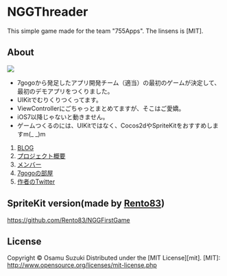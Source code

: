 NGGThreader
============

This simple game made for the team "755Apps". The linsens is [MIT].

About
---------

![](https://raw.github.com/osmszk/NGGThreader/master/NGGThreader/resources/screenshot/screenshot.gif)

* 7gogoから発足したアプリ開発チーム（適当）の最初のゲームが決定して、最初のデモアプリをつくりました。
* UIKitでむりくりつくってます。
* ViewControllerにごちゃっとまとめてますが、そこはご愛嬌。
* iOS7以降じゃないと動きません。
* ゲームつくるのには、UIKitではなく、Cocos2dやSpriteKitをおすすめしますm(_ _)m

1. [BLOG](http://755apps.blogspot.jp/ "ブログ")
2. [プロジェクト概要](http://755apps.blogspot.jp/p/blog-page.html "プロジェクト概要")
3. [メンバー](http://755apps.blogspot.jp/p/blog-page_24.html "メンバー表")
4. [7gogoの部屋](http://7gogo.jp/lp/k5_WiBKUsf1WkVIvojdMdG== "7gogoの部屋")
5. [作者のTwitter](https://twitter.com/s_0samu "Twitter")

SpriteKit version(made by [Rento83](https://twitter.com/Rento83 "Twitter"))
---------
https://github.com/Rento83/NGGFirstGame

License
----------
Copyright &copy; Osamu Suzuki
Distributed under the [MIT License][mit].
[MIT]: http://www.opensource.org/licenses/mit-license.php
